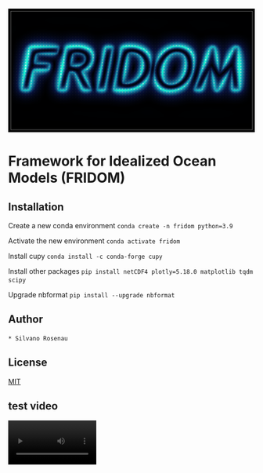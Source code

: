 [![](Experiments/ShallowWater/FridomAnimation/fridom-title.png)](https://www.youtube.com/watch?v=Fotni4P2ZQs)

# Framework for Idealized Ocean Models (FRIDOM)

## Installation

Create a new conda environment
```conda create -n fridom python=3.9```

Activate the new environment
```conda activate fridom```

Install cupy
```conda install -c conda-forge cupy```

Install other packages
```pip install netCDF4 plotly=5.18.0 matplotlib tqdm scipy```

Upgrade nbformat
```pip install --upgrade nbformat```


## Author
    * Silvano Rosenau

## License


[MIT](LICENSE.txt)

## test video

<video src='https://www.youtube.com/watch?v=Fotni4P2ZQs' width=180/>